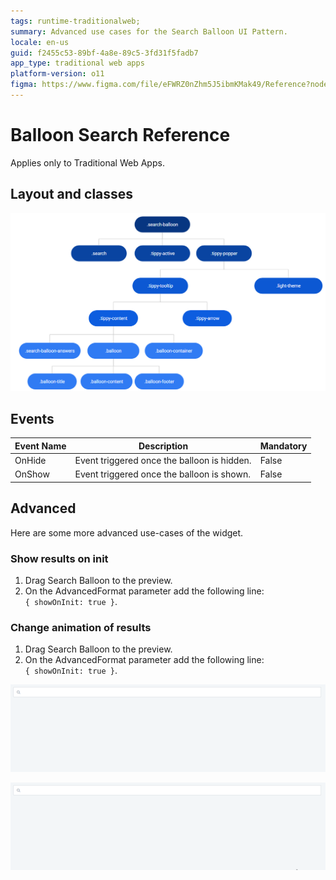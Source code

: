 ```yaml
---
tags: runtime-traditionalweb; 
summary: Advanced use cases for the Search Balloon UI Pattern.
locale: en-us
guid: f2455c53-89bf-4a8e-89c5-3fd31f5fadb7
app_type: traditional web apps
platform-version: o11
figma: https://www.figma.com/file/eFWRZ0nZhm5J5ibmKMak49/Reference?node-id=615:560
---
```


# Balloon Search Reference

<div class="info" markdown="1">

Applies only to Traditional Web Apps.

</div>

## Layout and classes

![](images/searchballoon-2-diag.png?width=800)

## Events

| **Event Name** |  **Description** |  **Mandatory**  |
| ---|---|--- |  
| OnHide | Event triggered once the balloon is hidden.  |  False  |
| OnShow | Event triggered once the balloon is shown.  |  False  |

## Advanced

Here are some more advanced use-cases of the widget.

### Show results on init

1. Drag Search Balloon to the preview.
1. On the AdvancedFormat parameter add the following line:  
`{ showOnInit: true }`.

### Change animation of results

1. Drag Search Balloon to the preview.
1. On the AdvancedFormat parameter add the following line:  
`{ showOnInit: true }`.

![](images/searchballoon-1-ss.gif?width=800)

![](images/searchballoon-2-ss.gif?width=800)
